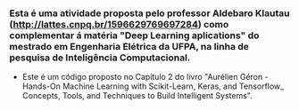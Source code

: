 
### Esta é uma atividade proposta pelo professor Aldebaro Klautau (http://lattes.cnpq.br/1596629769697284) como complementar á matéria "Deep Learning aplications" do mestrado em Engenharia Elétrica da UFPA, na linha de pesquisa de Inteligência Computacional.

* Este é um código proposto no Capítulo 2 do livro "Aurélien Géron - Hands-On Machine Learning with Scikit-Learn, Keras, and Tensorflow_ Concepts, Tools, and Techniques to Build Intelligent Systems". 
